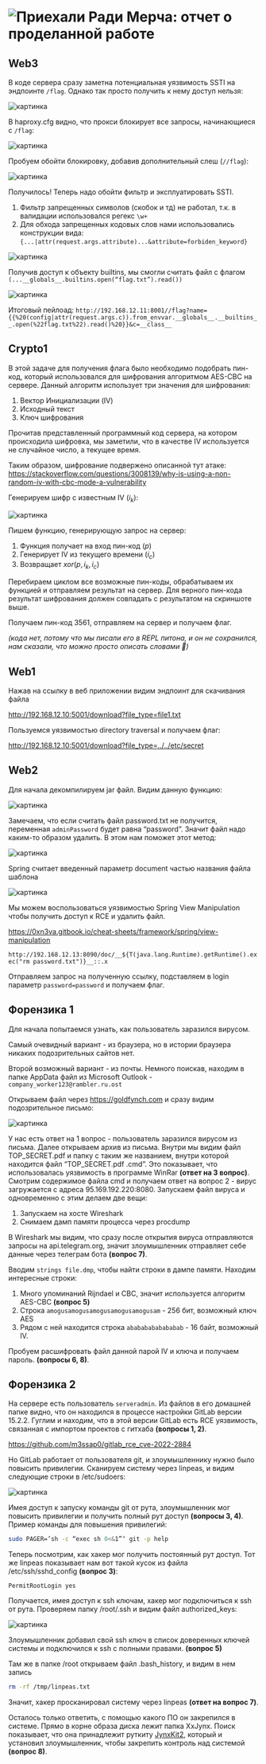 # ![Приехали Ради Мерча: отчет о проделанной работе](images/header.png)

## Web3

В коде сервера сразу заметна потенциальная уязвимость SSTI на эндпоинте `/flag`. Однако так просто получить к нему доступ нельзя:  

![картинка](images/image9.png)

В haproxy.cfg видно, что прокси блокирует все запросы, начинающиеся с `/flag`:

![картинка](images/image6.png)
  
Пробуем обойти блокировку, добавив дополнительный слеш (`//flag`):
  
![картинка](images/image2.png)

Получилось! Теперь надо обойти фильтр и эксплуатировать SSTI.

1. Фильтр запрещенных символов (скобок и тд) не работал, т.к. в валидации использовался регекс `\w+`
2. Для обхода запрещенных кодовых слов нами использовались конструкции вида: `{...|attr(request.args.attribute)...&attribute=forbiden_keyword}`

![картинка](images/image5.png)

Получив доступ к объекту builtins, мы смогли считать файл с флагом `(...__globals__.builtins.open(“flag.txt”).read())`
  
![картинка](images/image11.png)

Итоговый пейлоад: `http://192.168.12.11:8001//flag?name={{%20(config|attr(request.args.c)).from_envvar.__globals__.__builtins__.open(%22flag.txt%22).read()%20}}&c=__class__`

## Crypto1

В этой задаче для получения флага было необходимо подобрать пин-код, который использовался для шифрования алгоритмом AES-CBC на сервере. Данный алгоритм использует три значения для шифрования:

1. Вектор Инициализации (IV) 
2. Исходный текст
3. Ключ шифрования

Прочитав представленный программный код сервера, на котором происходила шифровка, мы заметили, что в качестве IV используется не случайное число, а текущее время. 

Таким образом, шифрование подвержено описанной тут атаке:
https://stackoverflow.com/questions/3008139/why-is-using-a-non-random-iv-with-cbc-mode-a-vulnerability

Генерируем шифр с известным IV ($i_k$):

![картинка](images/image4.png)

Пишем функцию, генерирующую запрос на сервер:

1.  Функция получает на вход пин-код ($p$)
2.  Генерирует IV из текущего времени ($i_c$)
3.  Возвращает $xor(p, i_k, i_c)$

Перебираем циклом все возможные пин-коды, обрабатываем их функцией и отправляем результат на сервер. Для верного пин-кода результат шифрования должен совпадать с результатом на скриншоте выше.

Получаем пин-код 3561, отправляем на сервер и получаем флаг.

*(кода нет, потому что мы писали его в REPL питона, и он не сохранился, нам сказали, что можно просто описать словами 🙂)*

## Web1

Нажав на ссылку в веб приложении видим эндпоинт для скачивания файла

http://192.168.12.10:5001/download?file_type=file1.txt

Пользуемся уязвимостью directory traversal и получаем флаг:

http://192.168.12.10:5001/download?file_type=../../etc/secret

## Web2

Для начала декомпилируем jar файл. Видим данную функцию:
  
![картинка](images/image12.png)

Замечаем, что если считать файл password.txt не получится, переменная `adminPassword` будет равна “password”. Значит файл надо каким-то образом удалить. В этом нам поможет этот метод:

![картинка](images/image3.png)

Spring считает введенный параметр document частью названия файла шаблона

![картинка](images/image10.png)

Мы можем воспользоваться уязвимостью Spring View Manipulation чтобы получить доступ к RCE и удалить файл.

https://0xn3va.gitbook.io/cheat-sheets/framework/spring/view-manipulation

`http://192.168.12.13:8090/doc/__${T(java.lang.Runtime).getRuntime().exec("rm password.txt")}__::.x`

Отправляем запрос на полученную ссылку, подставляем в login параметр `password=password` и получаем флаг.

## Форензика 1

Для начала попытаемся узнать, как пользователь заразился вирусом.

Самый очевидный вариант - из браузера, но в истории браузера никаких подозрительных сайтов нет.

Второй возможный вариант - из почты. Немного поискав, находим в папке AppData файл из Microsoft Outlook - `company_worker123@rambler.ru.ost`

Открываем файл через https://goldfynch.com и сразу видим подозрительное письмо:

![картинка](images/image7.png)

У нас есть ответ на 1 вопрос - пользователь заразился вирусом из письма. Далее открываем архив из письма. Внутри мы видим файл TOP_SECRET.pdf и папку с таким же названием, внутри которой находится файл “TOP_SECRET.pdf .cmd”. Это показывает, что использовалась уязвимость в программе WinRar **(ответ на 3 вопрос)**. Смотрим содержимое файла cmd и получаем ответ на вопрос 2 - вирус загружается с адреса 95.169.192.220:8080.
Запускаем файл вируса и одновременно с этим делаем две вещи:

1.  Запускаем на хосте Wireshark
2.  Снимаем дамп памяти процесса через procdump

В Wireshark мы видим, что сразу после открытия вируса отправляются запросы на api.telegram.org, значит злоумышленник отправляет себе данные через телеграм бота **(вопрос 7)**.

Вводим `strings file.dmp`, чтобы найти строки в дампе памяти. Находим интересные строки:

1.  Много упоминаний Rijndael и CBC, значит используется алгоритм AES-CBC **(вопрос 5)**
2.  Строка `amogusamogusamogusamogusamogusam` - 256 бит, возможный ключ AES
3.  Рядом с ней находится строка `abababababababab` - 16 байт, возможный IV.

Пробуем расшифровать файл данной парой IV и ключа и получаем пароль. **(вопросы 6, 8)**.

## Форензика 2

На сервере есть пользователь `serveradmin`. Из файлов в его домашней папке видно, что он находился в процессе настройки GitLab версии 15.2.2. Гуглим и находим, что в этой версии GitLab есть RCE уязвимость, связанная с импортом проектов с гитхаба **(вопросы 1, 2)**.

https://github.com/m3ssap0/gitlab_rce_cve-2022-2884

Но GitLab работает от пользователя git, и злоумышленнику нужно было повысить привилегии. Сканируем систему через linpeas, и видим следующие строки в /etc/sudoers:

![картинка](images/image1.png)

Имея доступ к запуску команды git от рута, злоумышленник мог повысить привилегии и получить полный рут доступ **(вопросы 3, 4)**. Пример команды для повышения привилегий:

```bash
sudo PAGER=’sh -c “exec sh 0<&1”‘ git -p help
```

Теперь посмотрим, как хакер мог получить постоянный рут доступ. Тот же linpeas показывает нам вот такой кусок из файла /etc/ssh/sshd_config **(вопрос 3)**:

```
PermitRootLogin yes
```

Получается, имея доступ к ssh ключам, хакер мог подключиться к ssh от рута. Проверяем папку /root/.ssh и видим файл authorized_keys:

![картинка](images/image8.png)

Злоумышленник добавил свой ssh ключ в список доверенных ключей системы и подключился к ssh с полными правами. **(вопрос 5)**

Там же в папке /root открываем файл .bash_history, и видим в нем запись

```bash
rm -rf /tmp/linpeas.txt
```

Значит, хакер просканировал систему через linpeas **(ответ на вопрос 7)**.

Осталось только ответить, с помощью какого ПО он закрепился в системе. Прямо в корне образа диска лежит папка XxJynx. Поиск показывает, что она принадлежит руткиту [JynxKit2](https://github.com/chokepoint/Jynx2), который и установил злоумышленник, чтобы закрепить контроль над системой **(вопрос 8)**.

